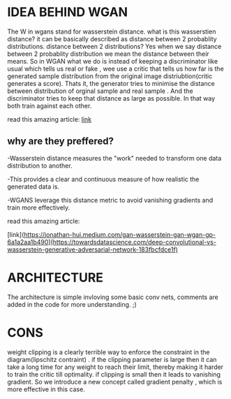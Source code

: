 <h1>IDEA BEHIND WGAN </h1>
<p>
The W in wgans stand for wasserstein distance. what is this wasserstien distance? it can be basically described as distance between 2 probablity distributions. distance between 2 distributions? Yes when we say distance between 2 probablity distribution we mean the distance between their means. So in WGAN what we do is instead of keeping a discriminator like usual which tells us real or fake , wee use a critic that tells us how far is the generated sample distribution from the original image distriubtion(critic generates a score). Thats it, the generator tries to minimise the distance between distribution of orginal sample and real sample . And the discriminator tries to keep that distance as large as possible. In that way both train against each other.

read this amazing article:   [link](https://jonathan-hui.medium.com/gan-wasserstein-gan-wgan-gp-6a1a2aa1b490)
</p>
<h2>why are they preffered?</h2>

  -Wasserstein distance measures the "work" needed to transform one data distribution to another.

  
  -This provides a clear and continuous measure of how realistic the generated data is.

  
  -WGANS leverage this distance metric to avoid vanishing gradients and train more effectively.


read this amazing article: 

[link](https://jonathan-hui.medium.com/gan-wasserstein-gan-wgan-gp-6a1a2aa1b490](https://towardsdatascience.com/deep-convolutional-vs-wasserstein-generative-adversarial-network-183fbcfdce1f)


<h1>ARCHITECTURE</h1>
<p>
The architecture is simple invloving some basic conv nets, comments are added in the code for more understanding. ;)
</p>

<h1>CONS</h1>
weight clipping is a clearly terrible way to enforce the constraint in the diagram(lipschitz contraint) . if the clipping parameter is large then it can take a long time for any weight to reach their limit, thereby making it harder to train the critic till optimality. if clipping is small then it leads to vanishing gradient. So we introduce a new concept called gradient penalty , which is more effective in this case.



